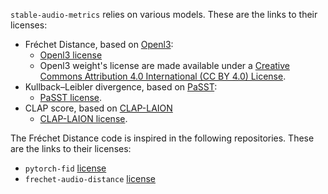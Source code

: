 `stable-audio-metrics` relies on various models. These are the links to their licenses:
- Fréchet Distance, based on [Openl3](https://github.com/marl/openl3):
  - [Openl3 license](https://github.com/marl/openl3/blob/main/LICENSE)
  - Openl3 weight's license are made available under a [Creative Commons Attribution 4.0 International (CC BY 4.0) License](https://creativecommons.org/licenses/by/4.0/).
- Kullback–Leibler divergence, based on [PaSST](https://github.com/kkoutini/PaSST):
  - [PaSST license](https://github.com/kkoutini/PaSST/blob/main/LICENSE).
- CLAP score, based on [CLAP-LAION](https://github.com/LAION-AI/CLAP)
  - [CLAP-LAION license](https://github.com/LAION-AI/CLAP/blob/main/LICENSE).

The Fréchet Distance code is inspired in the following repositories. These are the links to their licenses:
- `pytorch-fid` [license](https://github.com/mseitzer/pytorch-fid/blob/master/LICENSE)
- `frechet-audio-distance` [license](https://github.com/gudgud96/frechet-audio-distance/blob/main/LICENSE)


